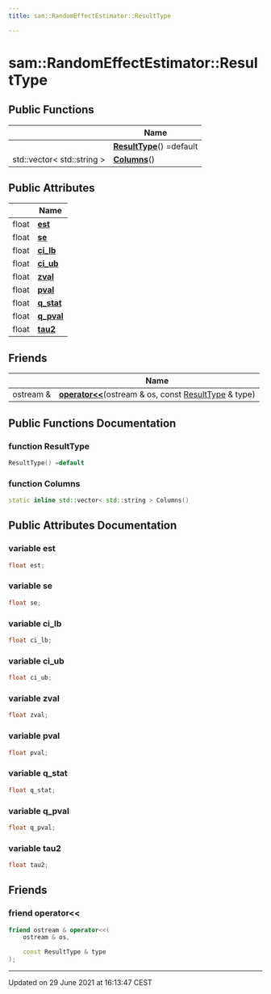 ```yaml
---
title: sam::RandomEffectEstimator::ResultType

---
```


# sam::RandomEffectEstimator::ResultType



## Public Functions

|                | Name           |
| -------------- | -------------- |
| | **[ResultType](/doxygen/Classes/structsam_1_1_random_effect_estimator_1_1_result_type/#function-resulttype)**() =default |
| std::vector< std::string > | **[Columns](/doxygen/Classes/structsam_1_1_random_effect_estimator_1_1_result_type/#function-columns)**() |

## Public Attributes

|                | Name           |
| -------------- | -------------- |
| float | **[est](/doxygen/Classes/structsam_1_1_random_effect_estimator_1_1_result_type/#variable-est)**  |
| float | **[se](/doxygen/Classes/structsam_1_1_random_effect_estimator_1_1_result_type/#variable-se)**  |
| float | **[ci_lb](/doxygen/Classes/structsam_1_1_random_effect_estimator_1_1_result_type/#variable-ci_lb)**  |
| float | **[ci_ub](/doxygen/Classes/structsam_1_1_random_effect_estimator_1_1_result_type/#variable-ci_ub)**  |
| float | **[zval](/doxygen/Classes/structsam_1_1_random_effect_estimator_1_1_result_type/#variable-zval)**  |
| float | **[pval](/doxygen/Classes/structsam_1_1_random_effect_estimator_1_1_result_type/#variable-pval)**  |
| float | **[q_stat](/doxygen/Classes/structsam_1_1_random_effect_estimator_1_1_result_type/#variable-q_stat)**  |
| float | **[q_pval](/doxygen/Classes/structsam_1_1_random_effect_estimator_1_1_result_type/#variable-q_pval)**  |
| float | **[tau2](/doxygen/Classes/structsam_1_1_random_effect_estimator_1_1_result_type/#variable-tau2)**  |

## Friends

|                | Name           |
| -------------- | -------------- |
| ostream & | **[operator<<](/doxygen/Classes/structsam_1_1_random_effect_estimator_1_1_result_type/#friend-operator<<)**(ostream & os, const [ResultType](/doxygen/Classes/structsam_1_1_random_effect_estimator_1_1_result_type/) & type)  |

## Public Functions Documentation

### function ResultType

```cpp
ResultType() =default
```


### function Columns

```cpp
static inline std::vector< std::string > Columns()
```


## Public Attributes Documentation

### variable est

```cpp
float est;
```


### variable se

```cpp
float se;
```


### variable ci_lb

```cpp
float ci_lb;
```


### variable ci_ub

```cpp
float ci_ub;
```


### variable zval

```cpp
float zval;
```


### variable pval

```cpp
float pval;
```


### variable q_stat

```cpp
float q_stat;
```


### variable q_pval

```cpp
float q_pval;
```


### variable tau2

```cpp
float tau2;
```


## Friends

### friend operator<<

```cpp
friend ostream & operator<<(
    ostream & os,

    const ResultType & type
);
```


-------------------------------

Updated on 29 June 2021 at 16:13:47 CEST